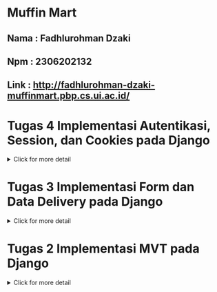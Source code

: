 # Muffin Mart
## Nama : Fadhlurohman Dzaki
## Npm : 2306202132
## Link : http://fadhlurohman-dzaki-muffinmart.pbp.cs.ui.ac.id/



# Tugas 4 Implementasi Autentikasi, Session, dan Cookies pada Django
<details>
<summary>Click for more detail</summary>
<br>

### Apa perbedaan antara HttpResponseRedirect() dan redirect()?
Dalam Django, HttpResponseRedirect() dan redirect() pada dasarnya melakukan hal yang sama, yaitu mengarahkan pengguna ke URL lain. Namun, ada beberapa perbedaan kecil di antara keduanya.HttpResponseRedirect() adalah kelas dasar di Django yang secara langsung membuat objek respons HTTP untuk pengalihan (HttpResponse).Di sisi lain, redirect() adalah fungsi helper (pembantu) yang didefinisikan dalam modul django.shortcuts. Fungsi ini pada akhirnya akan mengembalikan instance HttpResponseRedirect, tetapi ia menyediakan antarmuka yang lebih sederhana dan nyaman untuk digunakan.redirect() sedikit lebih fleksibel karena dapat menerima berbagai jenis argumen sebagai tujuan pengalihan seperti URL string, nama view, atau objek model sementara HttpResponseRedirect()Hanya menerima satu argumen, yaitu URL yang ingin diarahkan.

### Jelaskan cara kerja penghubungan model Product dengan User!

1. Relasi Foreign Key <br>
```user = models.ForeignKey(User, on_delete=models.CASCADE) ```adalah baris yang mendefinisikan hubungan antara model Product dan model User dari Django's built-in auth system (yang menyediakan autentikasi pengguna).
ForeignKey menyatakan hubungan many-to-one. Artinya, banyak Product bisa terkait dengan satu User, tetapi setiap Product hanya terkait dengan satu User.
Contoh: Satu pengguna (user) bisa membuat atau memiliki beberapa produk (product), tetapi satu produk hanya dimiliki oleh satu pengguna.

2. ```on_delete=models.CASCADE```<br>
Parameter ```on_delete=models.CASCADE``` menentukan bahwa jika pengguna (user) dihapus, semua produk (product) yang terkait dengan pengguna tersebut juga akan dihapus.
models.CASCADE berarti penghapusan cascading, di mana saat User yang terkait dihapus, semua entitas Product yang memiliki foreign key ke pengguna itu juga akan dihapus dari database. Ini mencegah produk-produk tersebut tetap berada di database tanpa pemilik yang valid.

3. User Model dari Django's Auth
Django sudah memiliki User model yang didefinisikan di dalam django.contrib.auth.models.User. Model ini menyimpan informasi tentang pengguna seperti nama pengguna, email, password, dll.
Di sini, model Product menggunakan model User sebagai referensi agar setiap produk dapat ditautkan ke pengguna yang terdaftar.

Cara Kerja di Database:
Saat Product disimpan ke database, nilai field user_id akan otomatis menyimpan id dari pengguna yang memiliki produk tersebut.
Ini berarti di dalam tabel Product akan ada kolom user_id yang merepresentasikan hubungan antara setiap entri produk dengan pengguna terkait.


### Apa perbedaan antara authentication dan authorization, apakah yang dilakukan saat pengguna login? Jelaskan bagaimana Django mengimplementasikan kedua konsep tersebut.
Authentication adalah Proses verifikasi identitas pengguna. Pada dasarnya proses ini memastikan bahwa pengguna adalah siapa yang mereka klaim.Contohnya Saat login, saat kita memasukkan username dan password sistem akan memeriksa apakah kombinasi tersebut valid dan cocok dengan data yang tersimpan. Sementara authorization adalah Proses menentukan apakah pengguna yang sudah terotentikasi memiliki izin untuk melakukan tindakan tertentu.Contohnya setelah login, apakah pengguna tersebut admin atau pengguna biasa? Apakah mereka diizinkan untuk melihat halaman tertentu, mengedit data, atau menghapus konten?.Saat pengguna login terjadi 3 tahapan di Django :

1. Authentication: Pengguna memasukkan kredensial mereka (biasanya username dan password). Django memeriksa apakah kredensial tersebut valid. Jika valid, pengguna dianggap terotentikasi.

2. Session Management: Django membuat sesi untuk pengguna yang berhasil login. Sesi ini menyimpan informasi tentang pengguna yang login, sehingga sistem dapat mengenali mereka di permintaan selanjutnya tanpa harus login lagi setiap kali.

3. Authorization (Opsional): Tergantung pada aplikasi yang kita buar, setelah login, Django mungkin melakukan pemeriksaan otorisasi tambahan untuk menentukan tindakan apa yang diizinkan untuk pengguna tersebut.

Implementasi authentication di Django menggunakan model User yang disediakan oleh modul django.contrib.auth untuk menangani autentikasi.Fungsi authenticate() memverifikasi kredensial pengguna, dan jika valid, mengembalikan objek User.Setelah terautentikasi, Django menggunakan fungsi login() untuk mencatat bahwa pengguna tersebut telah berhasil login dan mengelola sesi pengguna.

Untuk authorization Django mengimplementasikannya  menggunakan permissions dan groups. Permissions adalah aturan yang menetapkan apa yang dapat dilakukan pengguna (misalnya, "add", "change", "delete", atau hak akses custom).Django secara otomatis menambahkan permissions untuk setiap model (add, change, delete), tetapi kita juga bisa membuat permissions kustom.Otorisasi diperiksa menggunakan decorator atau middleware. Django juga mendukung groups, yang memungkinkan kita mengelompokkan pengguna dan memberikan izin secara kolektif berdasarkan grup.

### Bagaimana Django mengingat pengguna yang telah login? Jelaskan kegunaan lain dari cookies dan apakah semua cookies aman digunakan?
Django menggunakan kombinasi dari sessions dan cookies untuk mengingat pengguna yang telah login.

* Sessions: Ketika pengguna berhasil login, Django membuat sebuah session untuk mereka. Session ini pada dasarnya adalah sebuah dictionary yang menyimpan informasi tentang pengguna yang login, seperti ID pengguna mereka. Informasi session ini disimpan di server, baik di database atau di tempat penyimpanan lain yang Anda konfigurasikan.

* Cookies: Django kemudian mengirimkan sebuah cookie ke browser pengguna. Cookie ini berisi ID session yang unik. Setiap kali pengguna membuat permintaan ke server, browser akan secara otomatis mengirimkan cookie ini kembali ke server.

* Menggabungkan keduanya: Ketika server menerima permintaan dari pengguna yang telah login, ia akan mencari cookie session di header permintaan. Kemudian, ia akan menggunakan ID session yang ada di cookie untuk mencari informasi session yang sesuai di server. Jika session ditemukan, Django tahu bahwa pengguna tersebut telah login dan dapat mengakses informasi yang tersimpan di session tersebut.

Adapun kegunaan lain cookie :
Selain untuk manajemen session, cookies juga memiliki banyak kegunaan lain, antara lain:

* Personalisasi: Menyimpan preferensi pengguna, seperti bahasa yang dipilih, tema tampilan, atau pengaturan lainnya.
* Pelacakan: Melacak perilaku pengguna di situs web, seperti halaman yang dikunjungi atau produk yang dilihat. Informasi ini dapat digunakan untuk analisis atau untuk menampilkan iklan yang lebih relevan.
* Keranjang Belanja: Menyimpan item yang ditambahkan pengguna ke keranjang belanja mereka, bahkan jika mereka belum login.

Tidak semua cookies aman digunakan. Ada beberapa jenis cookies yang dapat menimbulkan risiko keamanan atau privasi:

* Cookies Pihak Ketiga: Cookies ini dibuat oleh domain lain selain situs web yang Anda kunjungi. Mereka sering digunakan untuk pelacakan lintas situs dan dapat digunakan untuk mengumpulkan informasi tentang aktivitas online Anda di berbagai situs web.
* Cookies Pelacakan: Cookies ini digunakan untuk melacak perilaku pengguna di situs web. Meskipun informasi ini dapat berguna untuk analisis, beberapa pengguna mungkin merasa tidak nyaman dengan tingkat pelacakan yang dilakukan.
* Cookies yang Tidak Aman: Jika cookie tidak dienkripsi atau ditangani dengan benar, informasi yang tersimpan di dalamnya dapat dicuri atau dimanipulasi oleh penyerang.

### Jelaskan bagaimana cara kamu mengimplementasikan checklist di atas secara step-by-step (bukan hanya sekadar mengikuti tutorial).

Membuat Fungsi register, login_user, dan logout_user di dalam views.py pada direktori main

```python
def register(request):
    form = UserCreationForm()

    if request.method == "POST":
        form = UserCreationForm(request.POST)
        if form.is_valid():
            form.save()
            messages.success(request, 'Your account has been successfully created!')
            return redirect('main:login')
    context = {'form':form}
    return render(request, 'register.html', context)

def login_user(request):
   if request.method == 'POST':
      form = AuthenticationForm(data=request.POST)

      if form.is_valid():
            user = form.get_user()
            login(request, user)
            response = HttpResponseRedirect(reverse("main:show_main"))
            response.set_cookie('last_login', str(datetime.datetime.now()))
            return response

   else:
      form = AuthenticationForm(request)
   context = {'form': form}
   return render(request, 'login.html', context)

def logout_user(request):
    logout(request)
    response = HttpResponseRedirect(reverse('main:login'))
    response.delete_cookie('last_login')
    return response
```
Membuat register.html dan login.html untuk menampilkan laman register dan laman untuk loginnya. Jangan lupa juga untuk mengimpor 3 fungsi yang sudah kita buat tadi ke urls.py.

* register.html

```html
{% extends 'base.html' %}

{% block meta %}
<title>Register</title>
{% endblock meta %}

{% block content %}

<div class="login">
  <h1>Register</h1>

  <form method="POST">
    {% csrf_token %}
    <table>
      {{ form.as_table }}
      <tr>
        <td></td>
        <td><input type="submit" name="submit" value="Daftar" /></td>
      </tr>
    </table>
  </form>

  {% if messages %}
  <ul>
    {% for message in messages %}
    <li>{{ message }}</li>
    {% endfor %}
  </ul>
  {% endif %}
</div>

{% endblock content %}

```

* login.html

```html
{% extends 'base.html' %}

{% block meta %}
<title>Login</title>
{% endblock meta %}

{% block content %}
<div class="login">
  <h1>Login</h1>

  <form method="POST" action="">
    {% csrf_token %}
    <table>
      {{ form.as_table }}
      <tr>
        <td></td>
        <td><input class="btn login_btn" type="submit" value="Login" /></td>
      </tr>
    </table>
  </form>

  {% if messages %}
  <ul>
    {% for message in messages %}
    <li>{{ message }}</li>
    {% endfor %}
  </ul>
  {% endif %} Don't have an account yet?
  <a href="{% url 'main:register' %}">Register Now</a>
</div>

{% endblock content %}
```

* Tambahkan ke urls

```python
from main.views import register,login_user,logout_user
...
urlpatterns = [
    ...
    path('register/', register, name='register'),
    path('login/', login_user, name='login'),
    path('logout/', logout_user, name='logout'),
    ...
]
...
```

* Kemudian kita tambahkan juga tombol log out di main.html agar pengguna bisa log out
```html
...
<a href="{% url 'main:logout' %}">
  <button>Logout</button>
</a>
...
```

* Merekstriksi halaman main dengan menambahkan baris ```from django.contrib.auth.decorators import login_required``` dan tambahkan kode ```@login_required(login_url='/login')``` diatas fungsi show_main pada berkas views.py di subdirektori main

* Membuat 2 akun pengguna dengan 3 dummy data

![](images/akun1.png)
![](images/akun2.png)

* Menghubungkan model Product dengan User dengan cara Mengimport modul User dari ```django.contrib.auth.models```, lalu menambahkan model user ke class Product dengan menggunakan code ```user = models.ForeignKey(User, on_delete=models.CASCADE)``

```python
from django.db import models
import uuid 
from django.contrib.auth.models import User

class Product(models.Model):
    user = models.ForeignKey(User, on_delete=models.CASCADE)
    id = models.UUIDField(primary_key=True, default=uuid.uuid4, editable=False)
    name = models.CharField(max_length=255)
    price = models.IntegerField()
    description = models.TextField()
    quantity = models.IntegerField()
```

* Mengubah fungsi create_product_entry agar Django tidak langsung menyimpan objek yg di buat ke database dan mengubah value dari product_entries dan context pada fungsi show_main yang berfungsi untuk menampilkan objek Mood Entry yang terasosiasikan dengan pengguna yang sedang login. Hal tersebut dilakukan dengan menyaring seluruh objek dengan hanya mengambil Mood Entry yang dimana field user terisi dengan objek User yang sama dengan pengguna yang sedang login di views.py        
```python
def show_main(request):

    product_entries = Product.objects.filter(user=request.user)
    
    context = {
        'name' : request.user.username,
        'price': '1000000',
        'description': 'gg gimang',
        'quantity': '1',
        'product_entries' : product_entries,
        'last_login': request.COOKIES['last_login'],
    }

    return render(request, "main.html", context)

def create_product_entry(request):
    form = ProductForm(request.POST or None)

    if form.is_valid() and request.method == "POST":
        product_entry = form.save(commit=False)
        product_entry.user = request.user
        product_entry.save()
        return redirect('main:show_main')

    context = {'form': form}
    return render(request, "create_product_entry.html", context)
```
* Melakukan makemigration dan migrate

* Menampilkan last login user ke main dengan cara menambahkan 3 import berikut ke views.py di main
```python
import datetime
from django.http import HttpResponseRedirect
from django.urls import reverse
```

* mengganti kode yang ada pada blok if form.is_valid() pada login_user yang bertujuan untuk menambah fungsionalitas yang menambahkan cookie  bernama last_login untuk melihat kapan terakhir kali pengguna melakukan login.

```python
...
if form.is_valid():
    user = form.get_user()
    login(request, user)
    response = HttpResponseRedirect(reverse("main:show_main"))
    response.set_cookie('last_login', str(datetime.datetime.now()))
    return response
...
```

* menambahkan potongan kode 'last_login': request.COOKIES['last_login'] ke dalam variabel context pada fungsi show_main. 
* mengubah fungsi logout_user dengan menambahkan baris ```response.delete_cookie('last_login')``` yang berfungsi untuk menghapus cookie last_login saat pengguna melakukan logout.

```python
def logout_user(request):
    logout(request)
    response = HttpResponseRedirect(reverse('main:login'))
    response.delete_cookie('last_login')
    return response
```

* Terakhir kita tambahkan potongan kode berikut di setelah tombol logout untuk menampilkan data last login di main.html
```html
...
<h5>Sesi terakhir login: {{ last_login }}</h5>
...
```
</details>


# Tugas 3 Implementasi Form dan Data Delivery pada Django
<details>
<summary>Click for more detail</summary>
<br>



### Jelaskan mengapa kita memerlukan data delivery dalam pengimplementasian sebuah platform?
1. Pengiriman informasi secara efisien <br>
Sebuah platform tentu memiliki beberapa komponen didalamnya.Agar transfer informasi antar komponen ini menjadi cepat dan efisien kita memrlukan data delivery. Data delivery memastikan informasi yang relevan dikirim secara efisien ke tempat yang tepat tanpa penundaan yang berlebihan

2. Keamanan data <br>
Dengan  data delivery terdapat mekanisme seperti enkripsi,otentikasi dan validasi. Mekanisme ini sangat penting karena dapat menjaga integritas dan kerahasiaan data saat berpindah dari satu komponen ke komponen lainnya, terutama untuk aplikasi yang memerlukan data-data yang sensitif seperti aplikasi online banking dan lain-lain.

3. Sinkronisasi data <br>
Dalam platform yang terdistribusi, seperti aplikasi mobile atau web, data delivery membantu memastikan bahwa semua komponen memiliki akses ke data yang terbaru. Contohnya, ketika pengguna memperbarui data di satu perangkat, perubahan ini perlu tersinkronisasi secara real-time ke perangkat lain atau sistem backend.

4. Skalabilitas <br>
Saat volume dan penggunaan data bertambah, data delivery yang optimal dapat mendukung pertumbuhan platform tanpa menurunkan kinerja atau meningkatkan latensi sehingga platform lebih mudah diskalakan.

### Menurutmu, mana yang lebih baik antara XML dan JSON? Mengapa JSON lebih populer dibandingkan XML?

Tergantung pada kebutuhan kita. Jika kita ingin menyimpan beberapa tipe data yang berbeda dengan banyak variabel, maka XML adalah pilihan yang lebih baik. XML memeriksa kesalahan pada data yang kompleks dengan lebih efisien daripada JSON, karena XML berfokus pada penyimpanan data dengan cara yang dapat dibaca oleh mesin. Sementara JSON dirancang untuk pertukaran data dan menyediakan format yang lebih sederhana dan ringkas. JSON juga meningkatkan performa dan kecepatan komunikasi. JSON sangat berguna ketika mengembangkan aplikasi web yang membutuhkan serialisasi data yang cepat, ringkas, dan nyaman.

Secara keseluruhan, JSON lebih populer dan sering dianggap lebih baik karena kesederhanaannya, performanya yang lebih baik dalam pengembangan web, serta kemudahannya untuk di-parse dan diintegrasikan dengan teknologi modern. 

### Jelaskan fungsi dari method is_valid() pada form Django dan mengapa kita membutuhkan method tersebut?
Method is_valid() pada form Django berfungsi untuk memeriksa apakah data yang dikirimkan ke form valid sesuai dengan aturan dan validasi yang didefinisikan dalam form tersebut. Method ini sangat penting karena digunakan untuk memastikan bahwa data yang di-input oleh pengguna memenuhi semua syarat validasi sebelum form tersebut diproses lebih lanjut

### Mengapa kita membutuhkan csrf_token saat membuat form di Django? Apa yang dapat terjadi jika kita tidak menambahkan csrf_token pada form Django? Bagaimana hal tersebut dapat dimanfaatkan oleh penyerang?
CSRF adalah jenis serangan di mana penyerang dapat membuat pengguna yang sudah terautentikasi di aplikasi kita melakukan tindakan yang tidak diinginkan tanpa sepengetahuan mereka.

Penyerang dapat membuat situs web atau email yang berisi formulir atau skrip yang mengirimkan permintaan ke aplikasi kita menggunakan kredensial pengguna yang sudah terautentikasi. Karena permintaan ini tampak sah, server akan memprosesnya tanpa memverifikasi asalnya, sehingga memungkinkan penyerang untuk melakukan tindakan berbahaya. Dengan menambahkan {% csrf_token %} di dalam form kita, Django akan menyertakan token CSRF yang unik dan tersembunyi dalam setiap permintaan POST, yang kemudian diverifikasi oleh server untuk memastikan keabsahannya.

### Jelaskan bagaimana cara kamu mengimplementasikan checklist di atas secara step-by-step (bukan hanya sekadar mengikuti tutorial).
1. Membuat folder templates pada root folder yang berisi base.html. Kemudian menyesuaikan variabel TEMPLATES pada settings.py di direktoti proyek agar base.html tadi terdeteksi.
2. Melengkapi kerangka yang terdapat pada base.html untuk kebutuhan aplikasi main berupa atribut form untuk menerima input user dan mendisplay hasil dari input tersebut.
3. Membuat berkas baru pada folder main dengan nama forms.py. forms.py ini akan membuat struktur form yang dapat menerima data dalam hal ini di web saya, untuk menambahkan data produk.
4. Membuat fungsi  `create_product_entry` pada forms.py kemudian mengimport dan menambahkan path fungsi tersebut ke urls.py
5. Membuat `create_product_entry.html` pada direktori main/templates untuk membuat form untuk menambahkan produk dan tidak lupa menambahkan csrf_token pada berkas tersebut supaya tercegah dari serangan berbahaya

### Mengakses keempat URL di poin 2 menggunakan Postman, membuat screenshot dari hasil akses URL pada Postman, dan menambahkannya ke dalam README.md.

## Mengakses XML
![](images/xml_only.png)

## Mengakses XML dengan ID
![](images/xml_withid.png)

## Mengakses JSON
![](images/json_only.png)

## Mengakses JSON dengan ID
![](images/json_withid.png)

</details>

# Tugas 2 Implementasi MVT pada Django
<details>
<summary>Click for more detail</summary>
<br>

### Cara implementasi checklist
1. Membuat _Repository_ baru bernama muffinmart di Github.
2. Melakukan _clone_ pada _repository_ tersebut ke penyimpanan lokal komputer
3. Membuat _virtual environment_ baru di direktori lokal dengan command:

    ```bash
        python -m venv env
        ```
4. Menyalakan _virtual environment_ Python baru dengan command:
    ```bash
    source env/bin/activate
    ```
5. Membuat file requirements.txt dengan isi :
    ```
        django
        gunicorn
        whitenoise
        psycopg2-binary
        requests
        urllib3
        ```
6. Meng-_install requirements_ dengan pip
    ```bash
    Python -m pip install -r requirements.txt
    ```
7. Membuat proyek Django baru dengan command:
    ```bash
    django-admin startproject muffinmart .
    ```
8. Mengubah ```ALLOWED_HOSTS``` di file ```settings.py``` dengan menambahkan url deployment pws 

9. Membuat aplikasi ```main``` dengan command:
    ```bash
    python manage.py startapp main
    ```
10. Menambahkan nama aplikasi ke ```INSTALLED_APPS``` pada file ```settings.py``` di direktori ```muffinmart```

11. Me-_routing_ url pada file ```urls.py``` di direktori ```muffinmart``` sehingga isi file ```urls.py``` menjadi:
    ```python
    from django.contrib import admin
    from django.urls import path, include

    urlpatterns = [
        path('admin/', admin.site.urls),
        path('', include('main.urls')),
    ]
    ```
12. Mengubah ```models.py``` menjadi:
    ```python
    from django.db import models

    class Product(models.Model):
        name = models.CharField(max_length=255)
        price = models.IntegerField()
        description = models.TextField()
        quantity = models.IntegerField()
    ```
13. Melakukan migrasi dengan command:
    ```
    python manage.py makemigrations
    python manage.py migrate
    ```
14. Membuat direktori template dan template ```html``` untuk laman ```main```:

    ```html
    <h1>Muffin Mart</h1>

    <h5>Nama barang: </h5>
    <p>{{ name }}</p> 
    <h5>Harga: </h5>
    <p>{{ price }}</p> 
    <h5>Description: </h5>
    <p>{{ description }}</p> 
    <h5>Quantity: </h5>
    <p>{{ quantity }}</p>
    ```
15. Menambahkan fungsi untuk me-_render_ laman main pada file ```views.py```:
    ```python
    from django.shortcuts import render

  
    def show_main(request):
        context = {
            'name' : 'monitor',
            'price': '1000000',
            'description': 'gg gimang',
            'quantity': '1',
        }

        return render(request, "main.html", context)
    ```

16. Routing pada aplikasi ```main``` pada file ```urls.py``` di direktori main:
    ```python
    from django.urls import path
    from main.views import show_main

    app_name = 'main'

    urlpatterns = [
        path('', show_main, name='show_main'),
    ]
    ```
17. Mengetest aplikasi pada localhost dengan command:
    ```
    python manage.py runserver
    ```
    kemudian membuka ```http://localhost:8000/``` di _browser_

18. Melakukan deploy ke situs pws

### Bagan dan penjelasan


![](images/bagan_final.png)

Alur proses:

1. Client mengirim HTTP request ke web server.
2. Web server meneruskan request ke Django WSGI.
3. Django menggunakan urls.py untuk mencocokkan URL request dengan pola yang telah didefinisikan.
4. URL yang cocok akan diarahkan ke fungsi view yang sesuai di views.py.
5. View dapat berinteraksi dengan models.py untuk mengakses atau memanipulasi data jika diperlukan.
6. View kemudian merender template HTML, memasukkan data yang diperlukan.
7. Respons HTML final dikirim kembali ke client melalui web server.

Kaitan antara urls.py,views.py,models.py dan berkas html (templates):

1. urls.py:

- Berperan sebagai "traffic director" dalam aplikasi Django.
- Menentukan pola URL dan menghubungkannya dengan fungsi view yang sesuai.
- Ketika request masuk, Django akan mencocokkan URL dengan pola yang didefinisikan di sini.


2. views.py:

- Berisi logika bisnis aplikasi.
- Menerima request dari urls.py dan menentukan bagaimana request tersebut harus diproses.
- Berinteraksi dengan models.py untuk mengambil atau memanipulasi data jika diperlukan.
- Merender template HTML dan mengirimkan respons kembali ke client.


3. models.py:

- Mendefinisikan struktur dan perilaku data dalam database.
- Digunakan oleh views.py untuk mengakses dan memanipulasi data.
- Menyediakan abstraksi tingkat tinggi untuk operasi database.


4. Berkas HTML (Templates):

- Berisi struktur dan layout halaman web.
- Digunakan oleh views.py untuk merender respons HTML dinamis.
- Dapat menerima data dari views.py dan menampilkannya dalam format yang sesuai.

### Fungsi git pada pengembangan perangkat lunak

git berfungsi sebagai sistem kontrol versi yaitu alat yang berfungsi untuk melacak dan mengelola perubahan file dari waktu ke waktu.Git memungkinkan kolaborasi tim untuk pengembangan suatu perangkat lunak. Git memungkinkan developer untuk bekerja secara paralel pada fitur yang berbeda, menguji perubahan tanpa mengganggu kode utama, dan dengan mudah kembali ke versi sebelumnya jika diperlukan. Selain itu, Git juga membantu dalam manajemen rilis, dokumentasi proyek, dan menjaga keamanan kode dengan kontrol akses. Singkatnya, Git membuat proses pengembangan perangkat lunak lebih terstruktur, aman, dan efisien, terutama untuk proyek berskala besar dan tim yang terdistribusi.

### Kenapa django dijadikan permulaan awal pembelajaran perangkat lunak?

Menurut saya dipilihnya django karena django menggunakan bahasa pemrogramman python yang terkenal mudah untuk dipelajari bagi pemula dan sudah kita pelajari juga di mata kuliah DDP1.Selain itu di django juga dikenal istilah "batteries included" yang bermakna bahwa django hadir dengan banyak fitur-fitur bawaan yang memungkinkan pengembang untuk langsung membangun aplikasi web tanpa perlu menginstal atau mengonfigurasi banyak alat tambahan dari luar seperti flask,Express.js dan lain sebagainya.

### Kenapa model pada django disebut ORM?

Model pada Django disebut ORM (Object-Relational Mapping) karena fungsinya adalah untuk memetakan objek-objek di dalam kode Python ke tabel-tabel yang ada di basis data relasional. ORM memungkinkan developer untuk berinteraksi dengan basis data menggunakan bahasa pemrograman, dalam hal ini Python, tanpa perlu menulis query SQL secara langsung.Contoh :

```python
    from django.db import models

    class Product(models.Model):
        name = models.CharField(max_length=255)
        price = models.IntegerField()
        description = models.TextField()
        quantity = models.IntegerField()
    ```

dalam contoh diatas kelas Product merepresntasikan tabel di database dan setiap atributnya seperti name,price dan lain-lain akan menjadi kolom pada tabel tersebut.

